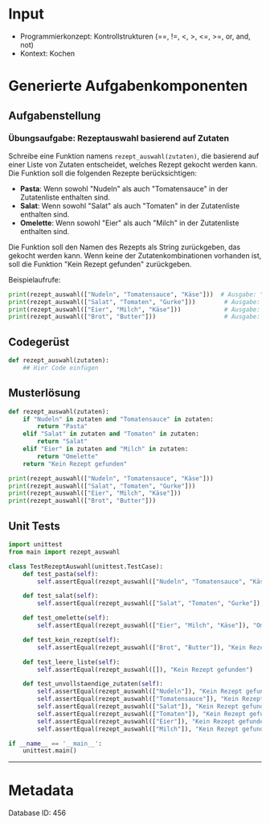 # Input
- Programmierkonzept: Kontrollstrukturen (==, !=, <, >, <=, >=, or, and, not)
- Kontext: Kochen

# Generierte Aufgabenkomponenten
## Aufgabenstellung
### Übungsaufgabe: Rezeptauswahl basierend auf Zutaten

Schreibe eine Funktion namens `rezept_auswahl(zutaten)`, die basierend auf einer Liste von Zutaten entscheidet, welches Rezept gekocht werden kann. Die Funktion soll die folgenden Rezepte berücksichtigen:

- **Pasta**: Wenn sowohl "Nudeln" als auch "Tomatensauce" in der Zutatenliste enthalten sind.
- **Salat**: Wenn sowohl "Salat" als auch "Tomaten" in der Zutatenliste enthalten sind.
- **Omelette**: Wenn sowohl "Eier" als auch "Milch" in der Zutatenliste enthalten sind.

Die Funktion soll den Namen des Rezepts als String zurückgeben, das gekocht werden kann. Wenn keine der Zutatenkombinationen vorhanden ist, soll die Funktion "Kein Rezept gefunden" zurückgeben.

Beispielaufrufe:

```python
print(rezept_auswahl(["Nudeln", "Tomatensauce", "Käse"]))  # Ausgabe: "Pasta"
print(rezept_auswahl(["Salat", "Tomaten", "Gurke"]))        # Ausgabe: "Salat"
print(rezept_auswahl(["Eier", "Milch", "Käse"]))            # Ausgabe: "Omelette"
print(rezept_auswahl(["Brot", "Butter"]))                   # Ausgabe: "Kein Rezept gefunden"
```

## Codegerüst
```python
def rezept_auswahl(zutaten):
    ## Hier Code einfügen
```

## Musterlösung
```python
def rezept_auswahl(zutaten):
    if "Nudeln" in zutaten and "Tomatensauce" in zutaten:
        return "Pasta"
    elif "Salat" in zutaten and "Tomaten" in zutaten:
        return "Salat"
    elif "Eier" in zutaten and "Milch" in zutaten:
        return "Omelette"
    return "Kein Rezept gefunden"

print(rezept_auswahl(["Nudeln", "Tomatensauce", "Käse"]))
print(rezept_auswahl(["Salat", "Tomaten", "Gurke"]))
print(rezept_auswahl(["Eier", "Milch", "Käse"]))
print(rezept_auswahl(["Brot", "Butter"]))
```

## Unit Tests
```python
import unittest
from main import rezept_auswahl

class TestRezeptAuswahl(unittest.TestCase):
    def test_pasta(self):
        self.assertEqual(rezept_auswahl(["Nudeln", "Tomatensauce", "Käse"]), "Pasta")

    def test_salat(self):
        self.assertEqual(rezept_auswahl(["Salat", "Tomaten", "Gurke"]), "Salat")

    def test_omelette(self):
        self.assertEqual(rezept_auswahl(["Eier", "Milch", "Käse"]), "Omelette")

    def test_kein_rezept(self):
        self.assertEqual(rezept_auswahl(["Brot", "Butter"]), "Kein Rezept gefunden")

    def test_leere_liste(self):
        self.assertEqual(rezept_auswahl([]), "Kein Rezept gefunden")

    def test_unvollstaendige_zutaten(self):
        self.assertEqual(rezept_auswahl(["Nudeln"]), "Kein Rezept gefunden")
        self.assertEqual(rezept_auswahl(["Tomatensauce"]), "Kein Rezept gefunden")
        self.assertEqual(rezept_auswahl(["Salat"]), "Kein Rezept gefunden")
        self.assertEqual(rezept_auswahl(["Tomaten"]), "Kein Rezept gefunden")
        self.assertEqual(rezept_auswahl(["Eier"]), "Kein Rezept gefunden")
        self.assertEqual(rezept_auswahl(["Milch"]), "Kein Rezept gefunden")

if __name__ == '__main__':
    unittest.main()
```
___
# Metadata
Database ID: 456
